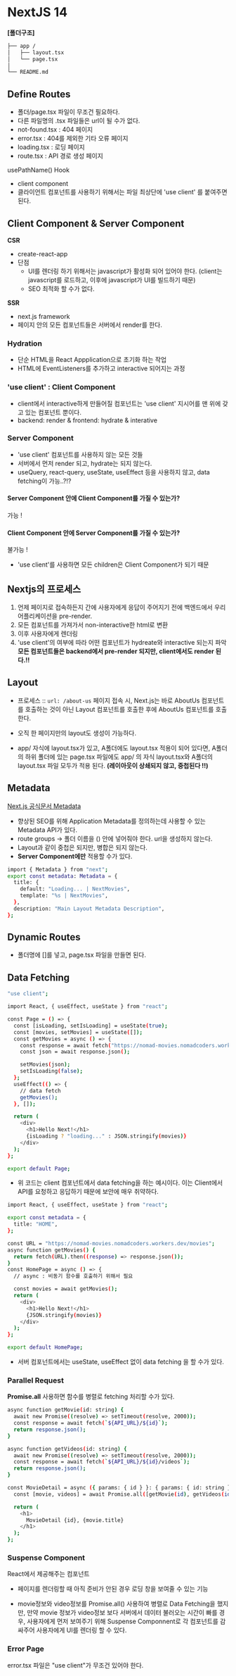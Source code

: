 # NextJS 14

**[폴더구조]**

```bash
├── app /
│   ├── layout.tsx
│   └── page.tsx
│
└── README.md
```

## Define Routes

- 폴더/page.tsx 파일이 무조건 필요하다.
- 다른 파일명의 .tsx 파일들은 url이 될 수가 없다.
- not-found.tsx : 404 페이지
- error.tsx : 404를 제외한 기타 오류 페이지
- loading.tsx : 로딩 페이지
- route.tsx : API 경로 생성 페이지

usePathName() Hook

- client component
- 클라이언트 컴포넌트를 사용하기 위해서는 파일 최상단에 'use client' 를 붙여주면 된다.

## Client Component & Server Component

**CSR**

- create-react-app
- 단점
  - UI를 렌더링 하기 위해서는 javascript가 활성화 되어 있어야 한다. (client는 javascript를 로드하고, 이후에 javascript가 UI를 빌드하기 때문)
  - SEO 최적화 할 수가 없다.

**SSR**

- next.js framework
- 페이지 안의 모든 컴포넌트들은 서버에서 render를 한다.

### Hydration

- 단순 HTML을 React Appplication으로 초기화 하는 작업
- HTML에 EventListeners를 추가하고 interactive 되어지는 과정

### 'use client' : Client Component

- client에서 interactive하게 만들어질 컴포넌트는 'use client' 지시어를 맨 위에 갖고 있는 컴포넌트 뿐이다.
- backend: render & frontend: hydrate & interative

### Server Component

- 'use client' 컴포넌트를 사용하지 않는 모든 것들
- 서버에서 먼저 render 되고, hydrate는 되지 않는다.
- useQuery, react-query, useState, useEffect 등을 사용하지 않고, data fetching이 가능..?!?

#### Server Component 안에 Client Component를 가질 수 있는가?

가능 !

#### Client Component 안에 Server Component를 가질 수 있는가?

불가능 !

- 'use client'를 사용하면 모든 children은 Client Component가 되기 때문

## Nextjs의 프로세스

1. 언제 페이지로 접속하든지 간에 사용자에게 응답이 주어지기 전에 백엔드에서 우리 어플리케이션을 pre-render.
2. 모든 컴포넌트를 가져가서 non-interactive한 html로 변환
3. 이후 사용자에게 렌더링
4. 'use client'의 여부에 따라 어떤 컴포넌트가 hydreate와 interactive 되는지 파악
   **모든 컴포넌트들은 backend에서 pre-render 되지만, client에서도 render 된다.!!**

## Layout

- 프로세스 :: `url: /about-us` 페이지 접속 시, Next.js는 바로 AboutUs 컴포넌트를 호출하는 것이 아닌 Layout 컴포넌트를 호출한 후에 AboutUs 컴포넌트를 호출한다.

- 오직 한 페이지만의 layout도 생성이 가능하다.
- app/ 자식에 layout.tsx가 있고, A폴더에도 layout.tsx 적용이 되어 있다면, A폴더의 하위 폴더에 있는 page.tsx 파일에도 app/ 의 자식 layout.tsx와 A폴더의 layout.tsx 파일 모두가 적용 된다. **(레이아웃이 상쇄되지 않고, 중첩된다 !!)**

## Metadata

[Next.js 공식문서 Metadata](https://nextjs.org/docs/app/building-your-application/optimizing/metadata)

- 향상된 SEO를 위해 Application Metadata를 정의하는데 사용할 수 있는 Metadata API가 있다.
- route groups -> 폴더 이름을 () 안에 넣어줘야 한다. url을 생성하지 않는다.
- Layout과 같이 중첩은 되지만, 병합은 되지 않는다.
- **Server Component에만** 적용할 수가 있다.

```bash
import { Metadata } from "next";
export const metadata: Metadata = {
  title: {
    default: "Loading... | NextMovies",
    template: "%s | NextMovies",
  },
  description: "Main Layout Metadata Description",
};
```

## Dynamic Routes

- 폴더명에 []를 넣고, page.tsx 파일을 만들면 된다.

## Data Fetching

```bash
"use client";

import React, { useEffect, useState } from "react";

const Page = () => {
  const [isLoading, setIsLoading] = useState(true);
  const [movies, setMovies] = useState([]);
  const getMovies = async () => {
    const response = await fetch("https://nomad-movies.nomadcoders.workers.dev/movies");
    const json = await response.json();

    setMovies(json);
    setIsLoading(false);
  };
  useEffect(() => {
    // data fetch
    getMovies();
  }, []);

  return (
    <div>
      <h1>Hello Next!</h1>
      {isLoading ? "loading..." : JSON.stringify(movies)}
    </div>
  );
};

export default Page;

```

- 위 코드는 client 컴포넌트에서 data fetching을 하는 예시이다. 이는 Client에서 API를 요청하고 응답하기 때문에 보안에 매우 취약하다.

```bash
import React, { useEffect, useState } from "react";

export const metadata = {
  title: "HOME",
};

const URL = "https://nomad-movies.nomadcoders.workers.dev/movies";
async function getMovies() {
  return fetch(URL).then((response) => response.json());
}
const HomePage = async () => {
  // async : 비동기 함수를 호출하기 위해서 필요

  const movies = await getMovies();
  return (
    <div>
      <h1>Hello Next!</h1>
      {JSON.stringify(movies)}
    </div>
  );
};

export default HomePage;

```

- 서버 컴포넌트에서는 useState, useEffect 없이 data fetching 을 할 수가 있다.

### Parallel Request

**Promise.all** 사용하면 함수를 병렬로 fetching 처리할 수가 있다.

```bash
async function getMovie(id: string) {
  await new Promise((resolve) => setTimeout(resolve, 2000));
  const response = await fetch(`${API_URL}/${id}`);
  return response.json();
}

async function getVideos(id: string) {
  await new Promise((resolve) => setTimeout(resolve, 2000));
  const response = await fetch(`${API_URL}/${id}/videos`);
  return response.json();
}

const MovieDetail = async ({ params: { id } }: { params: { id: string } }) => {
  const [movie, videos] = await Promise.all([getMovie(id), getVideos(id)]);

  return (
    <h1>
      MovieDetail {id}, {movie.title}
    </h1>
  );
};
```

### Suspense Component

React에서 제공해주는 컴포넌트

- 페이지를 렌더링할 때 아직 준비가 안된 경우 로딩 창을 보여줄 수 있는 기능

- movie정보와 video정보를 Promise.all() 사용하여 병렬로 Data Fetching을 했지만, 만약 movie 정보가 video정보 보다 서버에서 데이터 불러오는 시간이 빠를 경우, 사용자에게 먼저 보여주기 위해 Suspense Componnent로 각 컴포넌트를 감싸주어 사용자에게 UI를 렌더링 할 수 있다.

### Error Page

error.tsx 파일은 "use client"가 무조건 있어야 한다.

